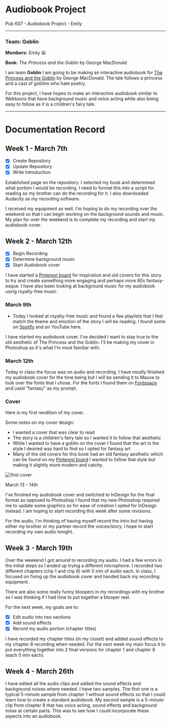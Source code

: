 # Audiobook Project 
Pub 607 - Audiobook Project - Emily

---

### Team: Goblin 

**Members:** Emily 😃

**Book:** *The Princess and the Goblin* by George MacDonald 

I am team **Goblin** I am going to be making an interactive audiobook for [The Princess and the Goblin](https://www.gutenberg.org/cache/epub/708/pg708-images.html) by George MacDonald. The tale follows a princess and a cast of goblins who hate poetry. 

For this project, I have hopes to make an interactive audiobook similar to Webtoons that have background music and voice acting while also being easy to follow as it is a children's fairy tale.

--- 

# Documentation Record

## Week 1 - March 7th

- [x] Create Repository 
- [x] Update Repository 
- [x] Write Introduction

Established page on the repository. I selected my book and determined what portion I would be recording. I need to format this into a script for reading so my brother can do the recording for it. I also downloaded Audacity as my recording software. 

I received my equipment as well. I'm hoping to do my recording over the weekend so that I can begin working on the background sounds and music. My plan for over the weekend is to complete my recording and start my audiobook cover. 

## Week 2 - March 12th

- [x] Begin Recording
- [x] Determine background music
- [x] Start Audiobook cover

I have started a [Pinterest board](https://www.pinterest.ca/emilymcgovern20/cover-ideas-audiobook/) for inspiration and old covers for this story to try and create something more engaging and perhaps more 80s fantasy-esque. I have also been looking at background music for my audiobook using royalty-free music.

### March 9th  
- Today I looked at royalty-free music and found a few playlists that I feel match the theme and emotion of the story I will be reading. I found some on [Spotify](https://open.spotify.com/playlist/3ac7KKFi3O1pnBzVPtj7SB) and on YouTube here.

I have started my audiobook cover. I've decided I want to stay true to the old aesthetic of The Princess and the Goblin. I'll be making my cover in Photoshop as it's what I'm most familiar with. 


### March 12th 

Today in class the focus was on audio and recording. I have mostly finished my audiobook cover for the time being but I will be sending it to Mauve to look over the fonts that I chose. For the fonts I found them on [Fontspace](https://www.fontspace.com/category/fantasy) and used "fantasy" as my prompt. 


### Cover
Here is my first rendition of my cover. 

Some notes on my cover design: 
- I wanted a cover that was clear to read
- The story is a children's fairy tale so I wanted it to follow that aesthetic
- While I wanted to have a goblin on the cover I found that the art in the style I desired was hard to find so I opted for fantasy art
- Many of the old covers for this book had an old fantasy aesthetic which can be found on my [Pinterest board](https://www.pinterest.ca/emilymcgovern20/cover-ideas-audiobook/) I wanted to follow that style but making it slightly more modern and catchy. 


![first cover](https://github.com/Shaleeta/607-2024/assets/162380787/cec2117e-1952-4a0f-95b3-740544adf6cc)


March 13 - 14th 

I've finished my audiobook cover and switched to InDesign for the final format as opposed to Photoshop I found that my new Photoshop required me to update some graphics so for ease of creation I opted for InDesign instead. I am hoping to start recording this week after some revisions. 



For the audio, I'm thinking of having myself record the intro but having either my brother or my partner record the voices/story. I hope to start recording my own audio tonight. 

## Week 3 - March 19th 

Over the weekend I got around to recording my audio. I had a few errors in the initial steps so I ended up trying a different microphone. I recorded two different chapters (chp 1 and chp 8) with 5 min of audio each. In class, I focused on fixing up the audiobook cover and handed back my recording equipment. 

There are also some really funny bloopers in my recordings with my brother so I was thinking if I had time to put together a blooper reel. 

For the next week, my goals are to:
- [x] Edit audio into two sections
- [x] Add sound effects
- [x] Record my audio portion (chapter titles)

I have recorded my chapter titles (in my closet) and added sound effects to my chapter 8 recording when needed. For the next week my main focus it to put everything together into 2 final versions for chapter 1 and chapter 8 (each 5 min each). 


## Week 4 - March 26th 

I have edited all the audio clips and added the sound effects and background noises where needed. I have two samples. The first one is a typical 5-minute sample from chapter 1 without sound effects so that I could learn how to create a standard audiobook. My second sample is a 5-minute clip from chapter 8 that has voice acting, sound effects and background noise at certain parts. This was to see how I could incorporate these aspects into an audiobook.  
